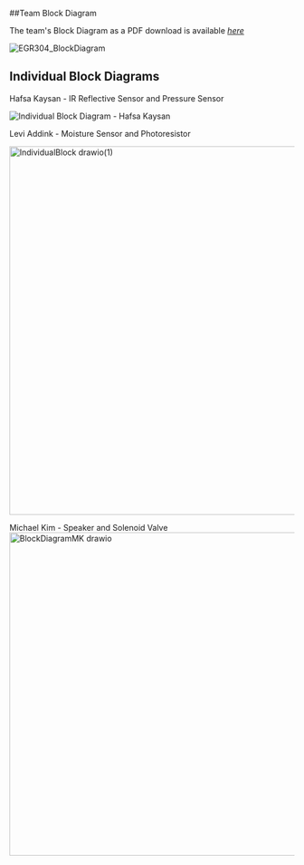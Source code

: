 ##Team Block Diagram

The team's Block Diagram as a PDF download is available [*here*](EGR304_BlockDiagram.drawio.pdf)

![EGR304_BlockDiagram](https://github.com/user-attachments/assets/670a326f-5530-4035-aef1-9d47d9abfe00)

## Individual Block Diagrams
Hafsa Kaysan - IR Reflective Sensor and Pressure Sensor
   
![Individual Block Diagram - Hafsa Kaysan](https://github.com/user-attachments/assets/68446eef-9c85-439c-91f2-38c06625a7d2)


Levi Addink - Moisture Sensor and Photoresistor

<img width="701" height="651" alt="IndividualBlock drawio(1)" src="https://github.com/user-attachments/assets/f3753c98-baa2-40f2-812f-e01c88b9288d" />


Michael Kim - Speaker and Solenoid Valve 
<img width="816" height="571" alt="BlockDiagramMK drawio" src="https://github.com/user-attachments/assets/c274bcd8-be13-4b36-a9e1-b74b147fc320" />



